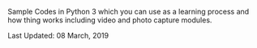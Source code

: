 Sample Codes in Python 3 which you can use as a learning process and how thing works including video and photo capture modules.

Last Updated: 08 March, 2019
